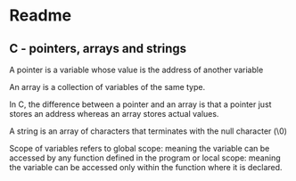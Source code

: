 <h1>Readme</h1>
<h2>C - pointers, arrays and strings</h2>
<p>A pointer is a variable whose value is the address of another variable</p>
<p>An array is a collection of variables of the same type.</p>
<p>In C, the difference between a pointer and an array is that a pointer just stores an address whereas an array stores actual values.</p>
<p>A string is an array of characters that terminates with the null character (\0)</p>
<p>Scope of variables refers to global scope: meaning the variable can be accessed by any function defined in the program or local scope: meaning the variable can be accessed only within the function where it is declared.</p>
